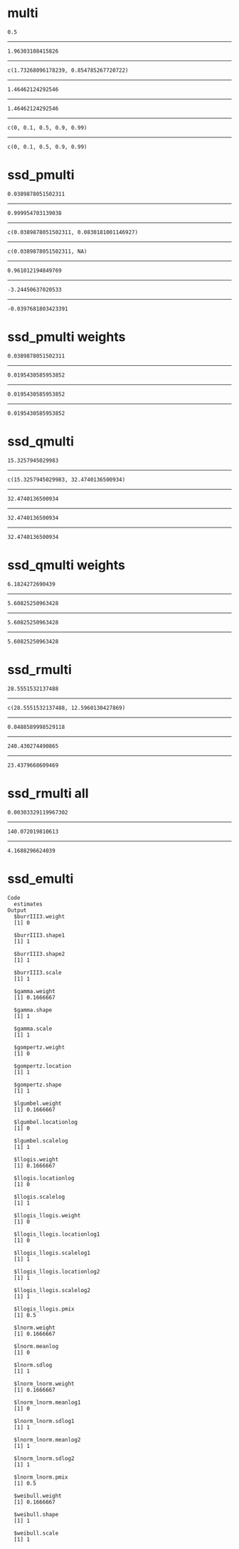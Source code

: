 # multi

    0.5

---

    1.96303108415826

---

    c(1.73268096178239, 0.854785267720722)

---

    1.46462124292546

---

    1.46462124292546

---

    c(0, 0.1, 0.5, 0.9, 0.99)

---

    c(0, 0.1, 0.5, 0.9, 0.99)

# ssd_pmulti

    0.0389878051502311

---

    0.999954703139038

---

    c(0.0389878051502311, 0.0830181001146927)

---

    c(0.0389878051502311, NA)

---

    0.961012194849769

---

    -3.24450637020533

---

    -0.0397681803423391

# ssd_pmulti weights

    0.0389878051502311

---

    0.0195430585953852

---

    0.0195430585953852

---

    0.0195430585953852

# ssd_qmulti

    15.3257945029983

---

    c(15.3257945029983, 32.4740136500934)

---

    32.4740136500934

---

    32.4740136500934

---

    32.4740136500934

# ssd_qmulti weights

    6.1824272690439

---

    5.60825250963428

---

    5.60825250963428

---

    5.60825250963428

# ssd_rmulti

    28.5551532137488

---

    c(28.5551532137488, 12.5960130427869)

---

    0.0488589998529118

---

    240.430274490865

---

    23.4379668609469

# ssd_rmulti all

    0.00303329119967302

---

    140.072019810613

---

    4.1688296624039

# ssd_emulti

    Code
      estimates
    Output
      $burrIII3.weight
      [1] 0
      
      $burrIII3.shape1
      [1] 1
      
      $burrIII3.shape2
      [1] 1
      
      $burrIII3.scale
      [1] 1
      
      $gamma.weight
      [1] 0.1666667
      
      $gamma.shape
      [1] 1
      
      $gamma.scale
      [1] 1
      
      $gompertz.weight
      [1] 0
      
      $gompertz.location
      [1] 1
      
      $gompertz.shape
      [1] 1
      
      $lgumbel.weight
      [1] 0.1666667
      
      $lgumbel.locationlog
      [1] 0
      
      $lgumbel.scalelog
      [1] 1
      
      $llogis.weight
      [1] 0.1666667
      
      $llogis.locationlog
      [1] 0
      
      $llogis.scalelog
      [1] 1
      
      $llogis_llogis.weight
      [1] 0
      
      $llogis_llogis.locationlog1
      [1] 0
      
      $llogis_llogis.scalelog1
      [1] 1
      
      $llogis_llogis.locationlog2
      [1] 1
      
      $llogis_llogis.scalelog2
      [1] 1
      
      $llogis_llogis.pmix
      [1] 0.5
      
      $lnorm.weight
      [1] 0.1666667
      
      $lnorm.meanlog
      [1] 0
      
      $lnorm.sdlog
      [1] 1
      
      $lnorm_lnorm.weight
      [1] 0.1666667
      
      $lnorm_lnorm.meanlog1
      [1] 0
      
      $lnorm_lnorm.sdlog1
      [1] 1
      
      $lnorm_lnorm.meanlog2
      [1] 1
      
      $lnorm_lnorm.sdlog2
      [1] 1
      
      $lnorm_lnorm.pmix
      [1] 0.5
      
      $weibull.weight
      [1] 0.1666667
      
      $weibull.shape
      [1] 1
      
      $weibull.scale
      [1] 1
      

